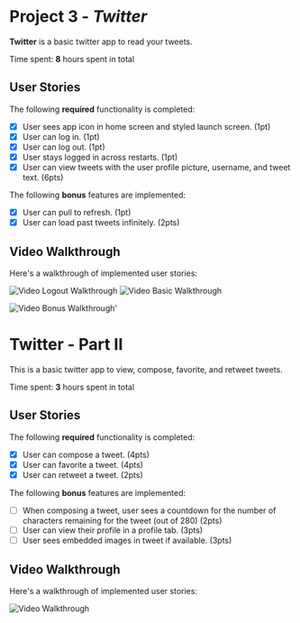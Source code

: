 # Project 3 - *Twitter*

**Twitter** is a basic twitter app to read your tweets.

Time spent: **8** hours spent in total

## User Stories

The following **required** functionality is completed:

- [x] User sees app icon in home screen and styled launch screen. (1pt)
- [x] User can log in. (1pt)
- [x] User can log out. (1pt)
- [x] User stays logged in across restarts. (1pt)
- [x] User can view tweets with the user profile picture, username, and tweet text. (6pts)

The following **bonus** features are implemented:

- [x] User can pull to refresh. (1pt)
- [x] User can load past tweets infinitely. (2pts)

## Video Walkthrough

Here's a walkthrough of implemented user stories:

<img src='https://user-images.githubusercontent.com/61363761/110029848-fa704380-7d02-11eb-8442-ff895825762e.mov' title='Video Logout Walkthrough' width='' alt='Video Logout Walkthrough' />

<img src='https://media.giphy.com/media/ePwVzqlGRzOrhAGwSq/giphy.gif' title='Video Basic Walkthrough' width='' alt='Video Basic Walkthrough' />

<img src='https://media.giphy.com/media/ZYa59TlgTrEu3KGFbs/giphy.gif' title='Video Bonus Walkthrough' width='' alt='Video Bonus Walkthrough' />' 


# Twitter - Part II

This is a basic twitter app to view, compose, favorite, and retweet tweets.

Time spent: **3** hours spent in total

## User Stories

The following **required** functionality is completed:

- [x] User can compose a tweet. (4pts)
- [x] User can favorite a tweet. (4pts)
- [x] User can retweet a tweet. (2pts)

The following **bonus** features are implemented:

- [ ] When composing a tweet, user sees a countdown for the number of characters remaining for the tweet (out of 280) (2pts)
- [ ] User can view their profile in a profile tab. (3pts)
- [ ] User sees embedded images in tweet if available. (3pts)

## Video Walkthrough

Here's a walkthrough of implemented user stories:

<img src='https://media.giphy.com/media/w28eMwt1IQMioVzviU/giphy.gif' title='Video Walkthrough' width='' alt='Video Walkthrough' />
